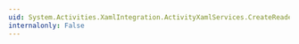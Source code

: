 ```yaml
---
uid: System.Activities.XamlIntegration.ActivityXamlServices.CreateReader(System.IO.Stream)
internalonly: False
---
```


